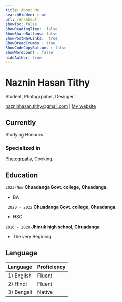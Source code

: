 ```yaml
---
title: About Me
searchHidden: true
url: /en/about
showToc: false
ShowReadingTime:  false 
ShowShareButtons: false
ShowPostNavLinks:  true
ShowBreadCrumbs : true
ShowCodeCopyButtons : false
ShowWordCount : false
hideAuthor: true
---
```


# Naznin Hasan Tithy
Student, Photogrpaher, Desinger.

<div id="webaddress">
<a href="nazninhasan.tithy@gmail.com">nazninhasan.tithy@gmail.com</a>
| <a href="http://nhtithy.github.io">My website</a>
</div>


## Currently

Studying Honours

### Specialized in

[Photogrpahy](https://nhtithy.github.io/gallery), Cooking.



## Education

`2023-Now`
__Chuadanga Govt. college, Chuadanga.__
  
- BA

` 2020 - 2022`
__Chuadanga Govt. college, Chuadanga.__

- HSC

`2016 - 2020`
__Jhinuk high school, Chuadanga__

- The very Begining


## Language

| Language   | Proficiency |
| ---------- | ----------- |
| 1) English | Fluent      |
| 2) HIndi   | Fluent      |
| 3) Bengali | Native      |
                  



<img href="https://img.shields.io/badge/Github-F7DF1E?style=for-the-badge&logo=github&logoColor=black">


